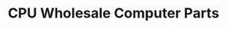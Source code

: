 ---
title: "CPU Wholesale Computer Parts"
url: /longview/cpu-wholesale-computer-parts/
shop: Computer
---